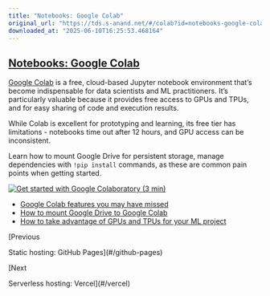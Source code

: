 ```yaml
---
title: "Notebooks: Google Colab"
original_url: "https://tds.s-anand.net/#/colab?id=notebooks-google-colab"
downloaded_at: "2025-06-10T16:25:53.468164"
---
```

[Notebooks: Google Colab](#/colab?id=notebooks-google-colab)
------------------------------------------------------------

[Google Colab](https://colab.research.google.com/) is a free, cloud-based Jupyter notebook environment that’s become indispensable for data scientists and ML practitioners. It’s particularly valuable because it provides free access to GPUs and TPUs, and for easy sharing of code and execution results.

While Colab is excellent for prototyping and learning, its free tier has limitations - notebooks time out after 12 hours, and GPU access can be inconsistent.

Learn how to mount Google Drive for persistent storage, manage dependencies with `!pip install` commands, as these are common pain points when getting started.

[![Get started with Google Colaboratory (3 min)](https://i.ytimg.com/vi_webp/inN8seMm7UI/sddefault.webp)](https://youtu.be/inN8seMm7UI)

* [Google Colab features you may have missed](https://youtu.be/rNgswRZ2C1Y)
* [How to mount Google Drive to Google Colab](https://youtu.be/8HvugBq5NKg)
* [How to take advantage of GPUs and TPUs for your ML project](https://youtu.be/tCYSce6l8gA)

[Previous

Static hosting: GitHub Pages](#/github-pages)

[Next

Serverless hosting: Vercel](#/vercel)